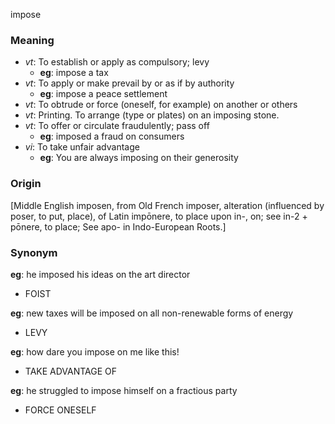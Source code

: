 impose
### Meaning
+ _vt_: To establish or apply as compulsory; levy
    + __eg__: impose a tax
+ _vt_: To apply or make prevail by or as if by authority
    + __eg__: impose a peace settlement
+ _vt_: To obtrude or force (oneself, for example) on another or others
+ _vt_: Printing. To arrange (type or plates) on an imposing stone.
+ _vt_: To offer or circulate fraudulently; pass off
    + __eg__: imposed a fraud on consumers
+ _vi_: To take unfair advantage
    + __eg__: You are always imposing on their generosity

### Origin

[Middle English imposen, from Old French imposer, alteration (influenced by poser, to put, place), of Latin impōnere, to place upon in-, on; see in-2 + pōnere, to place; See apo- in Indo-European Roots.]

### Synonym

__eg__: he imposed his ideas on the art director

+ FOIST

__eg__: new taxes will be imposed on all non-renewable forms of energy

+ LEVY

__eg__: how dare you impose on me like this!

+ TAKE ADVANTAGE OF

__eg__: he struggled to impose himself on a fractious party

+ FORCE ONESELF


